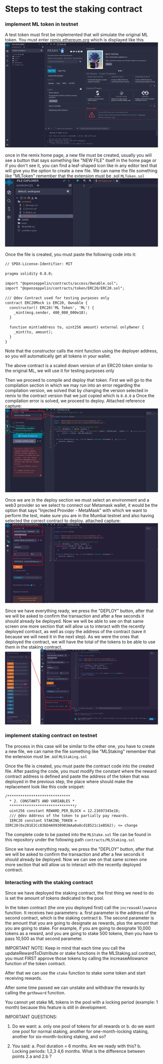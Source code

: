 # Steps to test the staking contract

### implement ML token in testnet

A test token must first be implemented that will simulate the original ML token. You must enter [remix.ethereum.org](https://remix.ethereum.org/) which is displayed like this
![Home de remix](./assets/home.png)

once in the remix home page, a new file must be created, usually you will see a button that says something like "NEW FILE" itself in the home page or if you don't see it, you can find a leaf-shaped icon like in any editor text that will give you the option to create a new file. We can name the file something like "MLToken" remember that the extension must be .sol `MLToken.sol`
![MLToken.sol file](./assets/MLToken_file.png)

Once the file is created, you must paste the following code into it:

```solidity
// SPDX-License-Identifier: MIT

pragma solidity 0.8.0;

import "@openzeppelin/contracts/access/Ownable.sol";
import "@openzeppelin/contracts/token/ERC20/ERC20.sol";

/// @dev Contract used for testing purposes only
contract ERC20Mock is ERC20, Ownable {
  constructor() ERC20('ML Token', 'ML') {
    _mint(msg.sender, 400_000_000e18);
  }

  function mint(address to, uint256 amount) external onlyOwner {
    _mint(to, amount);
  }
}
```

Note that the constructor calls the mint function using the deployer address, so you will automatically get all tokens in your wallet.


The above contract is a scaled down version of an ERC20 token similar to the original ML, we will use it for testing purposes only

Then we proceed to compile and deploy that token. First we will go to the compilation section in which we may run into an error regarding the compilation version, we solved that by changing the version selected in remix to the contract version that we just copied which is `0.8.0` a Once the compilation error is solved, we proceed to deploy. Attached reference capture:
![solidity compiler](./assets/solidity_compiler.png)

Once we are in the deploy section we must select an environment and a web3 provider so we select to connect our Metamask wallet, it would be the option that says "Injected Provider - MetaMask" with which we want to perform the test, make sure you are in the Mumbai testnet and also having selected the correct contract to deploy. attached capture:
![conect wallet](./assets/conect_wallet.png)

Since we have everything ready, we press the "DEPLOY" button, after that we will be asked to confirm the transaction and after a few seconds it should already be deployed. Now we will be able to see on that same screen one more section that will allow us to interact with the recently deployed contract, as well as copy the address of the contract (save it because we will need it in the next step). As we were the ones that deployed the contract, we will have the total of the tokens to be able to use them in the staking contract.
![interact with the contract](./assets/interact_with_contract.png)

### implement staking contract on testnet

The process in this case will be similar to the other one, you have to create a new file, we can name the file something like "MLStaking" remember that the extension must be .sol `MLStaking.sol`

Once the file is created, you must paste the contract code into the created file. After pasting the code, you must modify the constant where the reward contract address is defined and paste the address of the token that was deployed in the previous step, the place where should make the replacement look like this code snippet:

```solidity
/*****************************
  * 2. CONSTANTS AND VARIABLES *
  ******************************/
  uint256 constant REWARD_PER_BLOCK = 12.21697345e18;
  /// @dev Address of the token to partially pay rewards.
  IERC20 constant STAKING_TOKEN = IERC20(0x281E2Cc83bD4A9930903AAa0a8cd1B521c1eB562); <= change
```

The complete code to be pasted into the `MLStake.sol` file can be found in this repository under the following path `contracts/MLStaking.sol`

Since we have everything ready, we press the "DEPLOY" button, after that we will be asked to confirm the transaction and after a few seconds it should already be deployed. Now we can see on that same screen one more section that will allow us to interact with the recently deployed contract.

### Interacting with the staking contract

Since we have deployed the staking contract, the first thing we need to do is set the amount of tokens dedicated to the pool. 


In the token contract (the one you deployed first) call the `increaseAllowance` function.
It receives two parameters:
a. first parameter is the address of the second contract, which is the staking contract
b. The second parameter is the amount that you are going to designate as rewards, plus the amount that you are going to stake. For example, if you are going to designate 10,000 tokens as a reward, and you are going to stake 500 tokens, then you have to pass 10,500 as that second parameter.

IMPORTANT NOTE: Keep in mind that each time you call the updateRewardToDistribute or stake functions in the MLStaking.sol contract, you must FIRST approve those tokens by calling the increaseAllowance function of the token contract.



After that we can use the `stake` function to stake some token and start receiving rewards.

After some time passed we can unstake and withdraw the rewards by calling the `getReward` function.



You cannot yet stake ML tokens in the pool with a locking period (example: 1 month) because this feature is still in development.







IMPORTANT QUESTIONS:

1. Do we want:
a. only one pool of tokens for all rewards
or
b. do we want one pool for normal staking, another for one-month-locking staking, another for six-month-locking staking, and so?


2. You said:
a. Pool duration = 6 months. Are we ready with this?
b. Locking periods: 1,2,3 4,6 months. 
What is the difference between points 2.a and 2.b ?